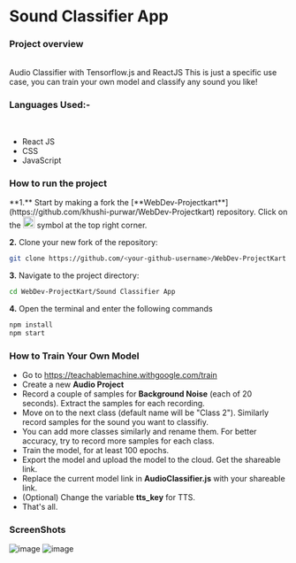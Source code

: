 <h1> Sound Classifier App </h1>
<h3>Project overview</h3> <br>
Audio Classifier with Tensorflow.js and ReactJS
This is just a specific use case, you can train your own model and classify any sound you like!<br>

<h3> Languages Used:-</h3> <br>
<ul>
<li>React JS</li>
<li>CSS</li>
<li>JavaScript</li>
</ul>
<h3>How to run the project</h3>
**1.** Start by making a fork the [**WebDev-Projectkart**](https://github.com/khushi-purwar/WebDev-Projectkart) repository. Click on the <a href="https://github.com/khushi-purwar/WebDev-Projectkart/fork"><img src="https://i.imgur.com/G4z1kEe.png" height="21" width="21"></a> symbol at the top right corner.

**2.** Clone your new fork of the repository:

```bash
git clone https://github.com/<your-github-username>/WebDev-ProjectKart
```

**3.** Navigate to the project directory:

```bash
cd WebDev-ProjectKart/Sound Classifier App
```

**4.** Open the terminal and enter the following commands

```bash
npm install
npm start
```

<h3>How to Train Your Own Model</h3>

* Go to https://teachablemachine.withgoogle.com/train
* Create a new **Audio Project**
* Record a couple of samples for **Background Noise** (each of 20 seconds). Extract the samples for each recording.
* Move on to the next class (default name will be "Class 2"). Similarly record samples for the sound you want to classifiy. 
* You can add more classes similarly and rename them. For better accuracy, try to record more samples for each class.
* Train the model, for at least 100 epochs. 
* Export the model and upload the model to the cloud. Get the shareable link.
* Replace the current model link in **AudioClassifier.js** with your shareable link.
* (Optional) Change the variable **tts_key** for TTS. 
* That's all. 

<h3> ScreenShots </h3> 

![image](https://user-images.githubusercontent.com/72400676/167061311-e637e2e5-6248-4a96-af3b-a6f076faf8c1.png)
![image](https://user-images.githubusercontent.com/72400676/167061361-7ace04b5-cd29-427c-b190-cf1e53bbe92d.png)

